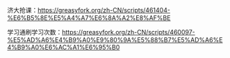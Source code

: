 济大抢课：https://greasyfork.org/zh-CN/scripts/461404-%E6%B5%8E%E5%A4%A7%E6%8A%A2%E8%AF%BE

学习通刷学习次数：https://greasyfork.org/zh-CN/scripts/460097-%E5%AD%A6%E4%B9%A0%E9%80%9A%E5%88%B7%E5%AD%A6%E4%B9%A0%E6%AC%A1%E6%95%B0
